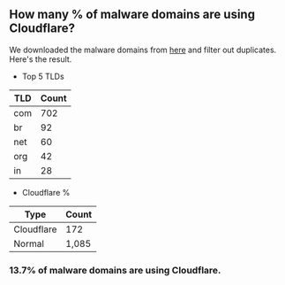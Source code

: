 ## How many % of malware domains are using Cloudflare?


We downloaded the malware domains from [here](https://urlhaus.abuse.ch) and filter out duplicates.
Here's the result.


[//]: # (start replacement)


- Top 5 TLDs

| TLD | Count |
| --- | --- |
| com | 702 |
| br | 92 |
| net | 60 |
| org | 42 |
| in | 28 |


- Cloudflare %

| Type | Count |
| --- | --- |
| Cloudflare | 172 |
| Normal | 1,085 |


### 13.7% of malware domains are using Cloudflare.